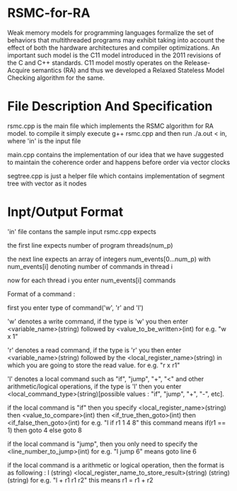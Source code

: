 # RSMC-for-RA

Weak memory models for programming languages formalize the set of behaviors that multithreaded programs may exhibit taking
into account the effect of both the hardware architectures and compiler optimizations. An important such model is the C11 model introduced in the 2011 revisions of the C and C++ standards. C11 model mostly operates on the Release-Acquire semantics (RA) and thus we developed a Relaxed Stateless Model Checking algorithm for the same.  

# File Description And Specification
rsmc.cpp is the main file which implements the RSMC algorithm for RA model. to compile it simply execute g++ rsmc.cpp and then run ./a.out < in, where 'in' is the input file 

main.cpp contains the implementation of our idea that we have suggested to maintain the coherence order and happens before order via vector clocks

segtree.cpp is just a helper file which contains implementation of segment tree with vector as it nodes

# Inpt/Output Format
'in' file contans the sample input rsmc.cpp expects

the first line expects number of program threads(num_p)

the next line expects an array of integers num_events[0...num_p) with num_events[i] denoting number of commands in thread i

now for each thread i you enter num_events[i] commands

Format of a command :

first you enter type of command('w', 'r' and 'l')

'w' denotes a write command, if the type is 'w' you then enter <variable_name>(string) followed by <value_to_be_written>(int)
for e.g. "w x 1"

'r' denotes a read command, if the type is 'r' you then enter <variable_name>(string) followed by the <local_register_name>(string) in which you are going to store the read value.
for e.g. "r x r1"

'l' denotes a local command such as "if", "jump", "+", "<" and other arithmetic/logical operations, if the type is 'l' then you enter <local_command_type>(string)[possible values : "if", "jump", "+", "-", etc].

if the local command is "if" then you specify <local_register_name>(string) then <value_to_compare>(int) then <if_true_then_goto>(int) then <if_false_then_goto>(int)
for e.g. "l if r1 1 4 8" this command means if(r1 == 1) then goto 4 else goto 8

if the local command is "jump", then you only need to specify the <line_number_to_jump>(int)
for e.g. "l jump 6" means goto line 6

if the local command is a arithmetic or logical operation, then the format is as following :
l <operation _symbol>(string) <local_register_name_to_store_result>(string) <operand1>(string) <operand2>(string)
for e.g. "l + r1 r1 r2" this means r1 = r1 + r2
